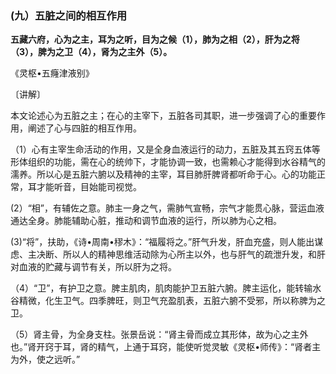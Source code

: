 ### (九）五脏之间的相互作用

**五藏六府，心为之主，耳为之听，目为之候（1），肺为之相（2），肝为之将（3），脾为之卫（4），肾为之主外（5）。**

​《灵枢•五癃津液别》

〔讲解〕

本文论述心为五脏之主；在心的主宰下，五脏各司其职，进一步强调了心的重要作用，阐述了心与四脏的相互作用。

（1）心有主宰生命活动的作用，又是全身血液运行的动力，五脏及其五窍五体等形体组织的功能，需在心的统帅下，才能协调一致，也需赖心才能得到水谷精气的濡养。所以心是五脏六腑以及精神的主宰，耳目肺肝脾肾都听命于心。心的功能正常，耳才能听音，目始能司视觉。

(2）“相”，有辅佐之意。肺主一身之气，需肺气宣畅，宗气才能贯心脉，营运血液通达全身。肺能辅助心脏，推动和调节血液的运行，所以肺为心之相。

(3)“将”，扶助，《诗•周南•穋木》：“福履将之。”肝气升发，肝血充盛，则人能出谋虑、主决断、所以人的精神思维活动除为心所主以外，也与肝气的疏泄升发，和肝对血液的贮藏与调节有关，所以肝为之将。

（4）“卫”，有护卫之意。脾主肌肉，肌肉能护卫五脏六腑。脾主运化，能转输水谷精微，化生卫气。四季脾旺，则卫气充盈肌表，五脏六腑不受邪，所以称脾为之卫。

（5）肾主骨，为全身支柱。张景岳说：“肾主骨而成立其形体，故为心之主外也。”肾开窍于耳，肾的精气，上通于耳窍，能使听觉灵敏《灵枢•师传》：“肾者主为外，使之远听。”

